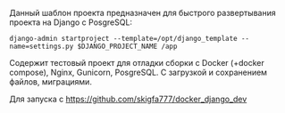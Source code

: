 Данный шаблон проекта предназначен для быстрого развертывания проекта на Django с PosgreSQL:

`
django-admin startproject --template=/opt/django_template --name=settings.py $DJANGO_PROJECT_NAME /app
`

Содержит тестовый проект для отладки сборки с Docker (+docker compose), Nginx, Gunicorn, PosgreSQL. С загрузкой и сохранением файлов, миграциями.

Для запуска с https://github.com/skigfa777/docker_django_dev
